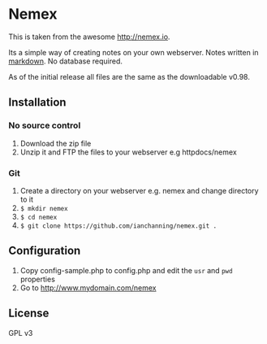 # Nemex
This is taken from the awesome <http://nemex.io>.

Its a simple way of creating notes on your own webserver. 
Notes written in [markdown](http://daringfireball.net/projects/markdown/).
No database required.

As of the initial release all files are the same as the downloadable v0.98.

## Installation

### No source control
1. Download the zip file
1. Unzip it and FTP the files to your webserver e.g httpdocs/nemex

### Git
1. Create a directory on your webserver e.g. nemex and change directory to it
1. `$ mkdir nemex`
1. `$ cd nemex`
1. `$ git clone https://github.com/ianchanning/nemex.git .`

## Configuration
1. Copy config-sample.php to config.php and edit the `usr` and `pwd` properties
1. Go to <http://www.mydomain.com/nemex>

## License
GPL v3
